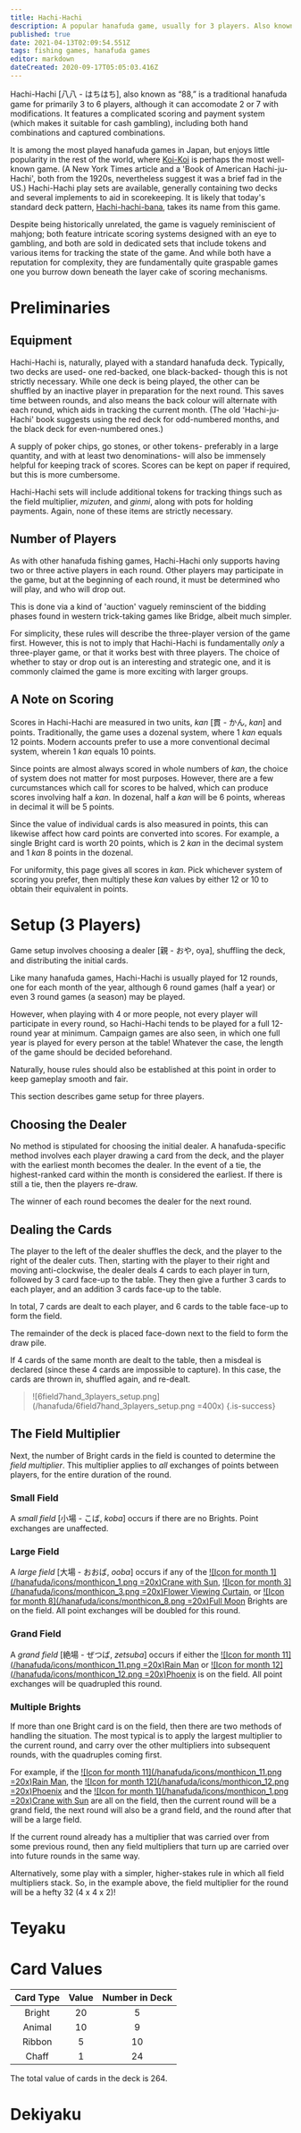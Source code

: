 ```yaml
---
title: Hachi-Hachi
description: A popular hanafuda game, usually for 3 players. Also known as “88”
published: true
date: 2021-04-13T02:09:54.551Z
tags: fishing games, hanafuda games
editor: markdown
dateCreated: 2020-09-17T05:05:03.416Z
---
```


Hachi-Hachi [八八 - はちはち], also known as “88,” is a traditional hanafuda game for primarily 3 to 6 players, although it can accomodate 2 or 7 with modifications.  It features a complicated scoring and payment system (which makes it suitable for cash gambling), including both hand combinations and captured combinations.

It is among the most played hanafuda games in Japan, but enjoys little popularity in the rest of the world, where [Koi-Koi](/en/hanafuda/games/koi-koi) is perhaps the most well-known game. (A New York Times article and a 'Book of American Hachi-ju-Hachi', both from the 1920s, nevertheless suggest it was a brief fad in the US.) Hachi-Hachi play sets are available, generally containing two decks and several implements to aid in scorekeeping. It is likely that today's standard deck pattern, [Hachi-hachi-bana](/en/hanafuda/patterns/hachihachibana), takes its name from this game.

Despite being historically unrelated, the game is vaguely reminiscient of mahjong; both feature intricate scoring systems designed with an eye to gambling, and both are sold in dedicated sets that include tokens and various items for tracking the state of the game. And while both have a reputation for complexity, they are fundamentally quite graspable games one you burrow down beneath the layer cake of scoring mechanisms.

# Preliminaries

## Equipment
Hachi-Hachi is, naturally, played with a standard hanafuda deck. Typically, two decks are used- one red-backed, one black-backed- though this is not strictly necessary. While one deck is being played, the other can be shuffled by an inactive player in preparation for the next round. This saves time between rounds, and also means the back colour will alternate with each round, which aids in tracking the current month. (The old 'Hachi-ju-Hachi' book suggests using the red deck for odd-numbered months, and the black deck for even-numbered ones.)

A supply of poker chips, go stones, or other tokens- preferably in a large quantity, and with at least two denominations- will also be immensely helpful for keeping track of scores. Scores can be kept on paper if required, but this is more cumbersome.

Hachi-Hachi sets will include additional tokens for tracking things such as the field multiplier, *mizuten*, and *ginmi*, along with pots for holding payments. Again, none of these items are strictly necessary.

## Number of Players
As with other hanafuda fishing games, Hachi-Hachi only supports having two or three active players in each round. Other players may participate in the game, but at the beginning of each round, it must be determined who will play, and who will drop out.

This is done via a kind of 'auction' vaguely reminscient of the bidding phases found in western trick-taking games like Bridge, albeit much simpler.

For simplicity, these rules will describe the three-player version of the game first. However, this is not to imply that Hachi-Hachi is fundamentally *only* a three-player game, or that it works best with three players. The choice of whether to stay or drop out is an interesting and strategic one, and it is commonly claimed the game is more exciting with larger groups.

## A Note on Scoring
Scores in Hachi-Hachi are measured in two units, *kan* [貫 - かん, *kan*] and points. Traditionally, the game uses a dozenal system, where 1 *kan* equals 12 points. Modern accounts prefer to use a more conventional decimal system, wherein 1 *kan* equals 10 points.

Since points are almost always scored in whole numbers of *kan*, the choice of system does not matter for most purposes. However, there are a few curcumstances which call for scores to be halved, which can produce scores involving half a *kan*. In dozenal, half a *kan* will be 6 points, whereas in decimal it will be 5 points.

Since the value of individual cards is also measured in points, this can likewise affect how card points are converted into scores. For example, a single Bright card is worth 20 points, which is 2 *kan* in the decimal system and 1 *kan* 8 points in the dozenal.

For uniformity, this page gives all scores in *kan*. Pick whichever system of scoring you prefer, then multiply these *kan* values by either 12 or 10 to obtain their equivalent in points.

# Setup (3 Players)
Game setup involves choosing a dealer [親 - おや, oya], shuffling the deck, and distributing the initial cards.

Like many hanafuda games, Hachi-Hachi is usually played for 12 rounds, one for each month of the year, although 6 round games (half a year) or even 3 round games (a season) may be played. 

However, when playing with 4 or more people, not every player will participate in every round, so Hachi-Hachi tends to be played for a full 12-round year at minimum. Campaign games are also seen, in which one full year is played for every person at the table! Whatever the case, the length of the game should be decided beforehand.

Naturally, house rules should also be established at this point in order to keep gameplay smooth and fair.

This section describes game setup for three players.

## Choosing the Dealer
No method is stipulated for choosing the initial dealer. A hanafuda-specific method involves each player drawing a card from the deck, and the player with the earliest month becomes the dealer. In the event of a tie, the highest-ranked card within the month is considered the earliest. If there is still a tie, then the players re-draw.

The winner of each round becomes the dealer for the next round.

## Dealing the Cards
The player to the left of the dealer shuffles the deck, and the player to the right of the dealer cuts. Then, starting with the player to their right and moving anti-clockwise, the dealer deals 4 cards to each player in turn, followed by 3 card face-up to the table. They then give a further 3 cards to each player, and an addition 3 cards face-up to the table.

In total, 7 cards are dealt to each player, and 6 cards to the table face-up to form the field.

The remainder of the deck is placed face-down next to the field to form the draw pile.

If 4 cards of the same month are dealt to the table, then a misdeal is declared (since these 4 cards are impossible to capture). In this case, the cards are thrown in, shuffled again, and re-dealt.

> ![6field7hand_3players_setup.png](/hanafuda/6field7hand_3players_setup.png =400x) 
{.is-success}

## The Field Multiplier
Next, the number of Bright cards in the field is counted to determine the *field multiplier*. This multiplier applies to *all* exchanges of points between players, for the entire duration of the round.

### Small Field
A *small field* [小場 - こば, *koba*] occurs if there are no Brights. Point exchanges are unaffected.

### Large Field
A *large field* [大場 - おおば, *ooba*] occurs if any of the [![Icon for month 1](/hanafuda/icons/monthicon_1.png =20x)Crane with Sun](/en/hanafuda/suits/pine#crane-with-sun), [![Icon for month 3](/hanafuda/icons/monthicon_3.png =20x)Flower Viewing Curtain](/en/hanafuda/suits/cherry-blossom#flower-viewing-curtain), or [![Icon for month 8](/hanafuda/icons/monthicon_8.png =20x)Full Moon](/en/hanafuda/suits/susuki-grass#full-moon) Brights are on the field. All point exchanges will be doubled for this round.

### Grand Field
A *grand field* [絶場 - ぜつば, *zetsuba*] occurs if either the [![Icon for month 11](/hanafuda/icons/monthicon_11.png =20x)Rain Man](/en/hanafuda/suits/willow#rain-man) or [![Icon for month 12](/hanafuda/icons/monthicon_12.png =20x)Phoenix](/en/hanafuda/suits/paulownia#phoenix) is on the field. All point exchanges will be quadrupled this round.

### Multiple Brights
If more than one Bright card is on the field, then there are two methods of handling the situation. The most typical is to apply the largest multiplier to the current round, and carry over the other multipliers into subsequent rounds, with the quadruples coming first.

For example, if the [![Icon for month 11](/hanafuda/icons/monthicon_11.png =20x)Rain Man](/en/hanafuda/suits/willow#rain-man), the [![Icon for month 12](/hanafuda/icons/monthicon_12.png =20x)Phoenix](/en/hanafuda/suits/paulownia#phoenix) and the [![Icon for month 1](/hanafuda/icons/monthicon_1.png =20x)Crane with Sun](/en/hanafuda/suits/pine#crane-with-sun) are all on the field, then the current round will be a grand field, the next round will also be a grand field, and the round after that will be a large field.

If the current round already has a multiplier that was carried over from some previous round, then any field multipliers that turn up are carried over into future rounds in the same way.

Alternatively, some play with a simpler, higher-stakes rule in which all field multipliers stack. So, in the example above, the field multiplier for the round will be a hefty 32 (4 x 4 x 2)!

# Teyaku


# Card Values
|Card Type|Value|Number in Deck|
|:---:|:---:|:---:|
|Bright|20|5|
|Animal|10|9|
|Ribbon|5|10|
|Chaff|1|24|
The total value of cards in the deck is 264.

# Dekiyaku